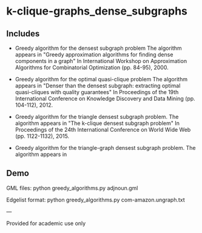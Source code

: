 # k-clique-graphs_dense_subgraphs

Includes
-----------

- Greedy algorithm for the densest subgraph problem
  The algorithm appears in "Greedy approximation algorithms for finding dense components in a graph" In International Workshop on Approximation Algorithms for Combinatorial Optimization (pp. 84-95), 2000.

- Greedy algorithm for the optimal quasi-clique problem
  The algorithm appears in "Denser than the densest subgraph: extracting optimal quasi-cliques with quality guarantees" In Proceedings of the 19th International Conference on Knowledge Discovery and Data Mining (pp. 104-112), 2012.

- Greedy algorithm for the triangle densest subgraph problem. 
  The algorithm appears in "The k-clique densest subgraph problem" In Proceedings of the 24th International Conference on World Wide Web (pp. 1122-1132), 2015.

- Greedy algorithm for the triangle-graph densest subgraph problem.
  The algorithm appears in

Demo
------------ 
GML files: python greedy_algorithms.py adjnoun.gml

Edgelist format: python greedy_algorithms.py com-amazon.ungraph.txt

— 

Provided for academic use only
